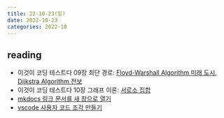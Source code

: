```yaml
---
title: 22-10-23(일)
date: 2022-10-23
categories: 2022-10
---
```


## reading

- 이것이 코딩 테스트다 09장 최단 경로: [Floyd-Warshall Algorithm 미래 도시](../../books/This_is_coding_test/09floyd-warshall.md), [Dijkstra Algorithm 전보](../../books/This_is_coding_test/09dijkstra.md)
- 이것이 코딩 테스트다 10장 그래프 이론: [서로소 집합](../../books/This_is_coding_test/10disjoint.qmd)
- [mkdocs 링크 문서를 새 창으로 열기](../../review/pkm/markdown_link_new_window.md)
- [vscode 사용자 코드 조각 만들기](../../review/pkm/create_vscode_snippets.md)
